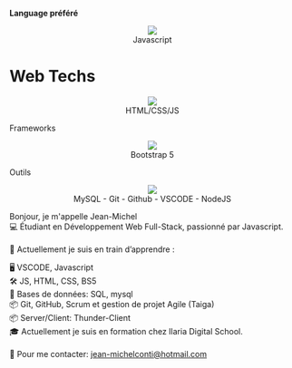 <strong>Language préféré</strong>
<p align="center">
  <a href="https://skillicons.dev">
    <img src="https://skillicons.dev/icons?i=js" />
  </a>
  <br>
  Javascript
</p>

<h1>Web Techs</h1>
<p align="center">
  <a href="https://skillicons.dev">
    <img src="https://skillicons.dev/icons?i=html,css,js" />
  </a>
  <br>
  HTML/CSS/JS
</p>

Frameworks
<p align="center">
  <a href="https://skillicons.dev">
    <img src="https://skillicons.dev/icons?i=bootstrap" />
  </a>
  <br>
  Bootstrap 5
</p>

Outils
<p align="center">
  <a href="https://skillicons.dev">
    <img src="https://skillicons.dev/icons?i=mysql,git,github,vscode,nodejs" />
  </a>
  <br>
  MySQL - Git - Github - VSCODE - NodeJS
</p>

Bonjour, je m'appelle Jean-Michel <br>
💻 Étudiant en Développement Web Full-Stack, passionné par Javascript. <br>
<br>
🚀 Actuellement je suis en train d’apprendre : <br>

🖥️ VSCODE, Javascript <br>
🛠️ JS, HTML, CSS, BS5 <br>
🧠 Bases de données: SQL, mysql <br>
📦 Git, GitHub, Scrum et gestion de projet Agile (Taiga) <br>
📦 Server/Client: Thunder-Client <br>
🎓 Actuellement je suis  en formation chez Ilaria Digital School. <br>
<br>
🎯 Pour me contacter: jean-michelconti@hotmail.com
